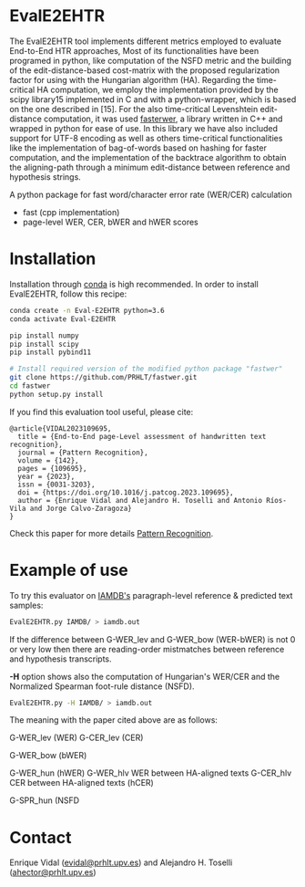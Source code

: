 EvalE2EHTR
====

The EvalE2EHTR tool implements different metrics employed to evaluate End-to-End HTR approaches, Most of its functionalities have been programed in python, like computation of the NSFD metric and the building of the edit-distance-based cost-matrix with the proposed regularization factor for using with the Hungarian algorithm (HA). Regarding the time-critical HA computation, we employ the implementation provided by the scipy library15 implemented in C and with a python-wrapper, which is based on the one described in [15]. For the also time-critical Levenshtein edit-distance computation, it was used [fasterwer](https://github.com/kahne/fastwer), a library written in C++ and wrapped in python for ease of use. In this library we have also included support for UTF-8 encoding as well as others time-critical functionalities like the implementation of bag-of-words based on hashing for faster computation, and the implementation of the backtrace algorithm to obtain the aligning-path through a minimum edit-distance between reference and hypothesis strings.

A python package for fast word/character error rate (WER/CER) calculation
* fast (cpp implementation)
* page-level WER, CER, bWER and hWER scores


# Installation
Installation through [conda](https://anaconda.org) is high recommended. In order to install EvalE2EHTR, follow this recipe:
```bash
conda create -n Eval-E2EHTR python=3.6
conda activate Eval-E2EHTR

pip install numpy
pip install scipy
pip install pybind11

# Install required version of the modified python package "fastwer"
git clone https://github.com/PRHLT/fastwer.git
cd fastwer
python setup.py install
```

If you find this evaluation tool useful, please cite:
```
@article{VIDAL2023109695,
  title = {End-to-End page-Level assessment of handwritten text recognition},
  journal = {Pattern Recognition},
  volume = {142},
  pages = {109695},
  year = {2023},
  issn = {0031-3203},
  doi = {https://doi.org/10.1016/j.patcog.2023.109695},
  author = {Enrique Vidal and Alejandro H. Toselli and Antonio Ríos-Vila and Jorge Calvo-Zaragoza}
}
```
Check this paper for more details [Pattern Recognition](https://www.sciencedirect.com/science/article/pii/S003132032300393X).


# Example of use
To try this evaluator on [IAMDB's](https://fki.tic.heia-fr.ch/databases/iam-handwriting-database) paragraph-level reference & predicted text samples:
```bash
EvalE2EHTR.py IAMDB/ > iamdb.out
```
If the difference between G-WER\_lev and G-WER\_bow (WER-bWER) is not 0 or very low then there are reading-order mistmatches between reference and hypothesis transcripts.

**-H** option shows also the computation of Hungarian's WER/CER and the Normalized Spearman foot-rule distance (NSFD).
```bash
EvalE2EHTR.py -H IAMDB/ > iamdb.out
```

The meaning with the paper cited above are as follows:

G-WER_lev  (WER)
G-CER_lev  (CER) 

G-WER_bow (bWER)

G-WER_hun (hWER)
G-WER_hlv WER between HA-aligned texts
G-CER_hlv CER between HA-aligned texts (hCER)

G-SPR_hun (NSFD


# Contact
Enrique Vidal (evidal@prhlt.upv.es) and Alejandro H. Toselli (ahector@prhlt.upv.es)
